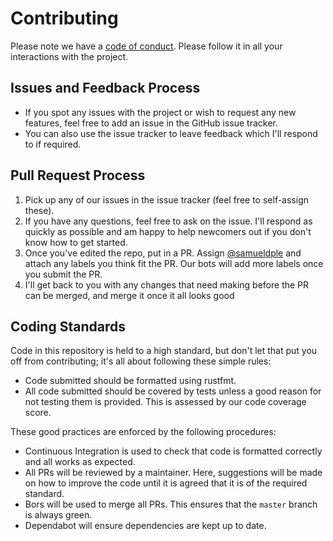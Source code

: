 # Contributing

Please note we have a [code of conduct](https://github.com/samueldple/date_time/blob/master/CODE_OF_CONDUCT.md). Please follow it in all your interactions with the project.

## Issues and Feedback Process

-   If you spot any issues with the project or wish to request any new features, feel free to add an issue in the GitHub issue tracker.
-   You can also use the issue tracker to leave feedback which I'll respond to if required.

## Pull Request Process

1.  Pick up any of our issues in the issue tracker (feel free to self-assign these).
2.  If you have any questions, feel free to ask on the issue. I'll respond as quickly as possible and am happy to help newcomers out if you don't know how to get started.
3.  Once you've edited the repo, put in a PR. Assign [@samueldple](https://github.com/samueldple/) and attach any labels you think fit the PR. Our bots will add more labels once you submit the PR.
4.  I'll get back to you with any changes that need making before the PR can be merged, and merge it once it all looks good

## Coding Standards

Code in this repository is held to a high standard, but don't let that put you off from contributing; it's all about following these simple rules:

-   Code submitted should be formatted using rustfmt.
-   All code submitted should be covered by tests unless a good reason for not testing them is provided. This is assessed by our code coverage score.

These good practices are enforced by the following procedures:

-   Continuous Integration is used to check that code is formatted correctly and all works as expected.
-   All PRs will be reviewed by a maintainer. Here, suggestions will be made on how to improve the code until it is agreed that it is of the required standard.
-   Bors will be used to merge all PRs. This ensures that the `master` branch is always green.
-   Dependabot will ensure dependencies are kept up to date.
